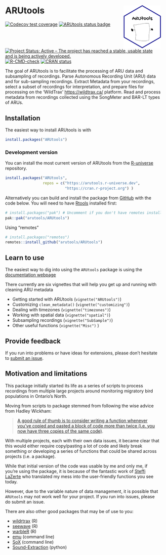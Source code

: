 
<!-- README.md is generated from README.Rmd. Please edit that file -->

# ARUtools <a href="https://arutools.github.io/ARUtools/"><img src="man/figures/logo.png" align="right" height="139" alt="ARUtools website" /></a>

<!-- badges: start -->

[![Codecov test
coverage](https://codecov.io/gh/arutools/ARUtools/branch/main/graph/badge.svg)](https://app.codecov.io/gh/arutools/ARUtools?branch=main)
[![ARUtools status
badge](https://arutools.r-universe.dev/badges/ARUtools)](https://arutools.r-universe.dev/ARUtools)
[![Project Status: Active – The project has reached a stable, usable
state and is being actively
developed.](https://www.repostatus.org/badges/latest/active.svg)](https://www.repostatus.org/#active)
[![R-CMD-check](https://github.com/ARUtools/ARUtools/actions/workflows/R-CMD-check.yaml/badge.svg)](https://github.com/ARUtools/ARUtools/actions/workflows/R-CMD-check.yaml)
[![CRAN
status](https://www.r-pkg.org/badges/version/ARUtools)](https://CRAN.R-project.org/package=ARUtools)
<!-- badges: end -->

The goal of ARUtools is to facilitate the processing of ARU data and
subsampling of recordings. Parse Autonomous Recording Unit (ARU) data
and for sub-sampling recordings. Extract Metadata from your recordings,
select a subset of recordings for interpretation, and prepare files for
processing on the ‘WildTrax’ <https://wildtrax.ca/> platform. Read and
process metadata from recordings collected using the SongMeter and
BAR-LT types of ARUs.

## Installation

The easiest way to install ARUtools is with

``` r
install.packages("ARUtools")
```

### Development version

You can install the most current version of ARUtools from the
[R-universe](https://arutools.r-universe.dev/) repository.

``` r
install.packages("ARUtools",
                 repos = c("https://arutools.r-universe.dev",
                           "https://cran.r-project.org") )
```

Alternatively you can build and install the package from
[GitHub](https://github.com/) with the code below. You will need to have
[Rtools](https://cran.r-project.org/bin/windows/Rtools/rtools43/rtools.html)
installed first:

``` r
# install.packages("pak") # Uncomment if you don't have remotes installed.
pak::pak("arutools/ARUtools")
```

Using “remotes”

``` r
# install.packages("remotes")
remotes::install_github("arutools/ARUtools")
```

## Learn to use

The easiest way to dig into using the `ARUtools` package is using the
[documentation webpage](https://arutools.github.io/ARUtools/)

There currently are six vignettes that will help you get up and running
with cleaning ARU metadata

- Getting started with ARUtools (`vignette("ARUtools")`)
- Customizing `clean_metadata()` (`vignette("customizing")`)
- Dealing with timezones (`vignette("timezones")`)
- Working with spatial data (`vignette("spatial")`)
- Subsampling recordings (`vignette("SubSample")`)
- Other useful functions (`vignette("Misc")` )

## Provide feedback

If you run into problems or have ideas for extensions, please don’t
hesitate to [submit an
issue](https://github.com/arutools/ARUtools/issues/new/choose).

## Motivation and limitations

This package initially started its life as a series of scripts to
process recordings from multiple large projects around monitoring
migratory bird populations in Ontario’s North.

Moving from scripts to package stemmed from following the wise advice
from Hadley Wickham:

> [A good rule of thumb is to consider writing a function whenever
> you’ve copied and pasted a block of code more than twice (i.e. you now
> have three copies of the same
> code)](https://r4ds.hadley.nz/functions.html#introduction).

With multiple projects, each with their own data issues, it became clear
that this would either require copy/pasting a lot of code and likely
break something or developing a series of functions that could be shared
across projects (i.e. a package).

While that initial version of the code was usable by me and only me, if
you’re using the package, it is because of the fantastic work of [Steffi
LaZerte](https://github.com/steffilazerte) who translated my mess into
the user-friendly functions you see today.

However, due to the variable nature of data management, it is possible
that `ARUtools` may not work well for your project. If you run into
issues, please do submit an issue.

There are also other good packages that may be of use to you:

- [wildrtrax](https://abbiodiversity.github.io/wildrtrax/) (R)
- [seewave](https://search.r-project.org/CRAN/refmans/seewave/html/audiomoth.html)
  (R)
- [warbleR](https://github.com/maRce10/warbleR) (R)
- [emu](https://github.com/QutEcoacoustics/emu) (command line)
- [SoX](https://sourceforge.net/projects/sox/) (command line)
- [Sound-Extraction](https://github.com/prayagnshah/Sound-Extraction)
  (python)
